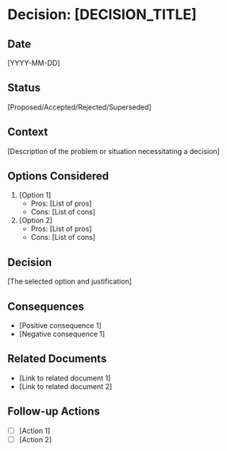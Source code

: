 # Decision: [DECISION_TITLE]

## Date
[YYYY-MM-DD]

## Status
[Proposed/Accepted/Rejected/Superseded]

## Context
[Description of the problem or situation necessitating a decision]

## Options Considered
1. [Option 1]
   - Pros: [List of pros]
   - Cons: [List of cons]
2. [Option 2]
   - Pros: [List of pros]
   - Cons: [List of cons]

## Decision
[The selected option and justification]

## Consequences
- [Positive consequence 1]
- [Negative consequence 1]

## Related Documents
- [Link to related document 1]
- [Link to related document 2]

## Follow-up Actions
- [ ] [Action 1]
- [ ] [Action 2] 
